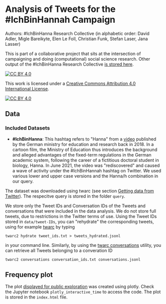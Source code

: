 # Analysis of Tweets for the #IchBinHannah Campaign

Authors: #IchBinHanna Research Collective
(in alphabetic order: David Adler, Migle Bareikyte, Elen Le Foll, Christian Funk, Stefan Laser, Jana Lasser)

This is part of a collaborative project that sits at the intersection of campaigning and doing (computational) social science research. Other output of the #IchBinHanna Research Collective [is stored here](https://github.com/LaserSteff/IchbinHanna).

[![CC BY 4.0][cc-by-shield]][cc-by]

This work is licensed under a
[Creative Commons Attribution 4.0 International License][cc-by].

[![CC BY 4.0][cc-by-image]][cc-by]

[cc-by]: http://creativecommons.org/licenses/by/4.0/
[cc-by-image]: https://i.creativecommons.org/l/by/4.0/88x31.png
[cc-by-shield]: https://img.shields.io/badge/License-CC%20BY%204.0-lightgrey.svg

## Data  

### Included Datasets
* **#IchBinHanna**: This hashtag refers to "Hanna" from a [video](https://www.bmbf.de/de/media-video-16944.html) published by the German ministry for education and research back in 2018. In a cartoon film, the Ministry of Education thus introduces the background and alleged advantages of the fixed-term regulations in the German academic system, following the career of a fictitious doctoral student in biology, Hanna. In June 2021, the video was "rediscovered" and caused a wave of activity under the #IchBinHannah hashtag on Twitter. We used various lower and upper case versions and the Hanna/h combination in our query.

The dataset was downloaded using twarc (see section [Getting data from Twitter](#getting-data-from-twitter)). The respecitve query is stored in the folder ```query```.

We store only the Tweet IDs and Conversation IDs of the Tweets and conversations that were included in the data analysis. We do not store full tweets, due to restrictions in the Twitter terms of use. Using the Tweet IDs stored in ```data/tweet-IDs```, you can "rehydrate" the corresponding tweets, using for example [twarc](https://scholarslab.github.io/learn-twarc/06-twarc-command-basics#rehydrate-a-dataset) by typing  

```twarc2 hydrate tweet_ids.txt > tweets_hydrated.jsonl```  

in your command line. Similarly, by using the [twarc conversations](https://twarc-project.readthedocs.io/en/latest/twarc2/#conversations) utility, you can retrieve all Tweets belonging to a converation ID  

```twarc2 conversations conversation_ids.txt conversations.jsonl```

## Frequency plot
The plot [displayed for public exploration](https://lasersteff.github.io/Hanna_time/) was created using plotly. Check the Jupyter notebook ```plotly_interactive_time``` to access the code. The plot is stored in the ```index.html``` file.
